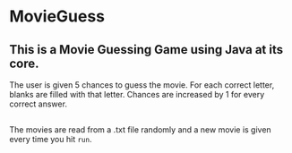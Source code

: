 # MovieGuess

## This is a Movie Guessing Game using Java at its core.

The user is given 5 chances to guess the movie. For each correct letter, blanks are filled with that letter.
Chances are increased by 1 for every correct answer.

##

The movies are read from a .txt file randomly and a new movie is given every time you hit ```run```.
